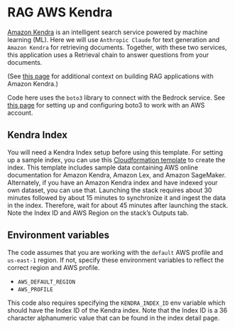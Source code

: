 # RAG AWS Kendra

[Amazon Kendra](https://aws.amazon.com/kendra/) is an intelligent search service powered by machine learning (ML).
Here we will use `Anthropic Claude` for text generation and `Amazon Kendra` for retrieving documents. Together, with these two services, this application uses a Retrieval chain to answer questions from your documents.

(See [this page](https://aws.amazon.com/blogs/machine-learning/quickly-build-high-accuracy-generative-ai-applications-on-enterprise-data-using-amazon-kendra-langchain-and-large-language-models/) for additional context on building RAG applications with Amazon Kendra.)

Code here uses the `boto3` library to connect with the Bedrock service. See [this page](https://boto3.amazonaws.com/v1/documentation/api/latest/guide/quickstart.html#configuration) for setting up and configuring boto3 to work with an AWS account. 

## Kendra Index

You will need a Kendra Index setup before using this template. For setting up a sample index, you can use this [Cloudformation template](https://github.com/aws-samples/amazon-kendra-langchain-extensions/blob/main/kendra_retriever_samples/kendra-docs-index.yaml) to create the index. This template includes sample data containing AWS online documentation for Amazon Kendra, Amazon Lex, and Amazon SageMaker. Alternately, if you have an Amazon Kendra index and have indexed your own dataset, you can use that. Launching the stack requires about 30 minutes followed by about 15 minutes to synchronize it and ingest the data in the index. Therefore, wait for about 45 minutes after launching the stack. Note the Index ID and AWS Region on the stack’s Outputs tab.

##  Environment variables

The code assumes that you are working with the `default` AWS profile and `us-east-1` region. If not, specify these environment variables to reflect the correct region and AWS profile. 

* `AWS_DEFAULT_REGION`
* `AWS_PROFILE`

This code also requires specifying the `KENDRA_INDEX_ID` env variable which should have the Index ID of the Kendra index. Note that the Index ID is a 36 character alphanumeric value that can be found in the index detail page.
